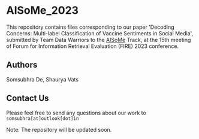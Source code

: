# AISoMe_2023

This repository contains files corresponding to our paper 'Decoding Concerns: Multi-label Classification of
Vaccine Sentiments in Social Media', submitted by Team Data Warriors to the [AISoMe](https://sites.google.com/view/aisome/aisome) Track, at the 15th meeting of Forum for Information Retrieval Evaluation (FIRE) 2023 conference.
<!--
The pre-print version of the paper can be found at [arXiv]()

Citation
```
@inproceedings{shortname,
  title = {Decoding Concerns: Multi-label Classification of Vaccine Sentiments in Social Media},
  author = {De, Somsubhra and Vats, Shaurya},
  pages = {x--y},
  url = {http://ceur-ws.org/},
  booktitle={CEUR-WS Proceedings, Accepted at AISoMe Track of FIRE 2023 Conference, Panjim, India},
  year = {2023}
}
```
-->
## Authors
Somsubhra De, Shaurya Vats

## Contact Us
Please feel free to send any questions about our work to `somsubhra[at]outlook[dot]in`

Note: The repository will be updated soon.
